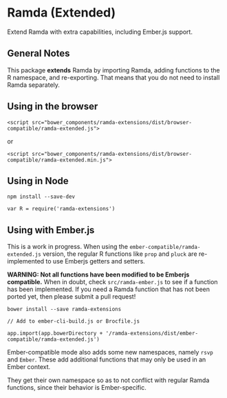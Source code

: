 # Ramda (Extended)
Extend Ramda with extra capabilities, including Ember.js support.

## General Notes
This package **extends** Ramda by importing Ramda, adding functions to the R namespace, and re-exporting.
That means that you do not need to install Ramda separately.


## Using in the browser
`<script src="bower_components/ramda-extensions/dist/browser-compatible/ramda-extended.js">`

or 

`<script src="bower_components/ramda-extensions/dist/browser-compatible/ramda-extended.min.js">`



## Using in Node

`npm install --save-dev`

`var R = require('ramda-extensions')`


## Using with Ember.js
This is a work in progress. When using the `ember-compatible/ramda-extended.js` version,
the regular R functions like `prop` and `pluck` are re-implemented to use Emberjs getters and setters.

**WARNING: Not all functions have been modified to be Emberjs compatible.** When in doubt,
check `src/ramda-ember.js` to see if a function has been implemented. If you need a Ramda function
that has not been ported yet, then please submit a pull request! 

`bower install --save ramda-extensions`

```
// Add to ember-cli-build.js or Brocfile.js

app.import(app.bowerDirectory + '/ramda-extensions/dist/ember-compatible/ramda-extended.js')
```

Ember-compatible mode also adds some new namespaces, namely `rsvp` and `Ember`. These add additional
functions that may only be used in an Ember context. 

They get their own namespace so as to not conflict with regular Ramda functions, since their
behavior is Ember-specific.
